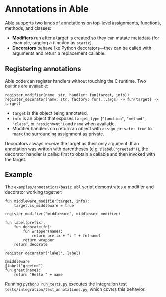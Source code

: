 # Annotations in Able

Able supports two kinds of annotations on top-level assignments, functions, methods, and classes:

- **Modifiers** run after a target is created so they can mutate metadata (for example, tagging a function as `static`).
- **Decorators** behave like Python decorators—they can be called with arguments and return a replacement callable.

## Registering annotations

Able code can register handlers without touching the C runtime. Two builtins are available:

```abl
register_modifier(name: str, handler: fun(target, info))
register_decorator(name: str, factory: fun(...args) -> fun(target) -> target)
```

- `target` is the object being annotated.
- `info` is an object that exposes `target_type` (`"function"`, `"method"`, `"class"`, or `"assignment"`) and `name` when available.
- Modifier handlers can return an object with `assign_private: true` to mark the surrounding assignment as private.

Decorators always receive the target as their only argument. If an annotation was written with parentheses (e.g. `@label("greeted")`), the decorator handler is called first to obtain a callable and then invoked with the target.

## Example

The `examples/annotations/basic.abl` script demonstrates a modifier and decorator working together:

```abl
fun middleware_modifier(target, info):
    target.is_middleware = true

register_modifier("middleware", middleware_modifier)

fun label(prefix):
    fun decorate(fn):
        fun wrapper(name):
            return prefix + ": " + fn(name)
        return wrapper
    return decorate

register_decorator("label", label)

@middleware
@label("greeted")
fun greet(name):
    return "Hello " + name
```

Running `python3 run_tests.py` executes the integration test `tests/integration/test_annotations.py`, which covers this behavior.
